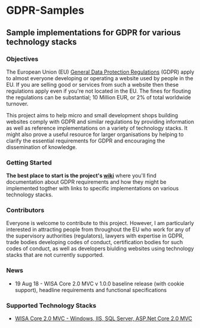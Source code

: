 # GDPR-Samples
## Sample implementations for GDPR for various technology stacks

### Objectives
The European Union (EU) [General Data Protection Regulations](https://gdpr-info.eu) (GDPR) apply to almost everyone developing or operating a website used by people in the EU. If you
are selling good or services from such a website then these regulations apply even if you're not located in the EU. The fines for flouting the regulations can be 
substantial; 10 Million EUR, or 2% of total worldwide turnover.

This project aims to help micro and small development shops building websites comply with GDPR and similar regulations by providing information as well as reference implementations on a variety of technology stacks. It might also prove a useful resource for larger organisations by helping to clarify the essential requirements for GDPR and encouraging the dissemination of knowledge. 

### Getting Started
**The best place to start is the project's [wiki](https://github.com/wpqs/GDPR-Samples/wiki)** where you'll find documentation about GDPR requirements and how they might be implemented 
togther with links to specific implementations on various technology stacks.

### Contributors
Everyone is welcome to contribute to this project. However, I am particularly interested in attracting people from throughout the EU who work for any of the supervisory 
authorities (regulators), lawyers with expertise in GDPR, trade bodies developing codes of conduct, certification bodies for such codes of conduct, as well as developers 
biulding websites using technology stacks that are not currently supported.

### News

* 19 Aug 18 - WISA Core 2.0 MVC v 1.0.0 baseline release (with cookie support), headline requirements and functional specifications

### Supported Technology Stacks

* [WISA Core 2.0 MVC - Windows, IIS, SQL Server, ASP.Net Core 2.0 MVC](https://github.com/wpqs/GDPR-Samples/wiki/Stacks:-WISA-Core20)


